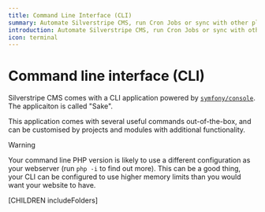 ```yaml
---
title: Command Line Interface (CLI)
summary: Automate Silverstripe CMS, run Cron Jobs or sync with other platforms through the Command Line Interface.
introduction: Automate Silverstripe CMS, run Cron Jobs or sync with other platforms through the Command Line Interface.
icon: terminal
---
```


# Command line interface (CLI)

Silverstripe CMS comes with a CLI application powered by [`symfony/console`](https://symfony.com/doc/current/console.html). The applicaiton is called "Sake".

This application comes with several useful commands out-of-the-box, and can be customised by projects and modules with additional functionality.

> [!WARNING]
> Your command line PHP version is likely to use a different configuration as your webserver (run `php -i` to find out
> more). This can be a good thing, your CLI can be configured to use higher memory limits than you would want your website
> to have.

[CHILDREN includeFolders]
